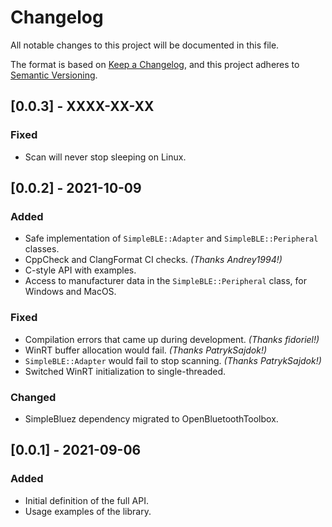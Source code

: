 # Changelog
All notable changes to this project will be documented in this file.

The format is based on [Keep a Changelog](https://keepachangelog.com/en/1.0.0/),
and this project adheres to [Semantic Versioning](https://semver.org/spec/v2.0.0.html).

## [0.0.3] - XXXX-XX-XX

### Fixed
- Scan will never stop sleeping on Linux.

## [0.0.2] - 2021-10-09

### Added
- Safe implementation of `SimpleBLE::Adapter` and `SimpleBLE::Peripheral` classes.
- CppCheck and ClangFormat CI checks. _(Thanks Andrey1994!)_
- C-style API with examples.
- Access to manufacturer data in the `SimpleBLE::Peripheral` class, for Windows and MacOS.

### Fixed
- Compilation errors that came up during development. _(Thanks fidoriel!)_
- WinRT buffer allocation would fail. _(Thanks PatrykSajdok!)_
- `SimpleBLE::Adapter` would fail to stop scanning. _(Thanks PatrykSajdok!)_
- Switched WinRT initialization to single-threaded.

### Changed
- SimpleBluez dependency migrated to OpenBluetoothToolbox.

## [0.0.1] - 2021-09-06

### Added
- Initial definition of the full API.
- Usage examples of the library.
